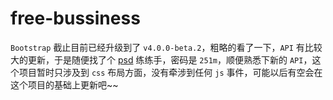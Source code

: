 free-bussiness
===

`Bootstrap` 截止目前已经升级到了 `v4.0.0-beta.2`，粗略的看了一下，`API` 有比较大的更新，于是随便找了个 [psd](https://pan.baidu.com/s/1nvpAa4T) 练练手，密码是 `251m`，顺便熟悉下新的 `API`，这个项目暂时只涉及到 `css` 布局方面，没有牵涉到任何 `js` 事件，可能以后有空会在这个项目的基础上更新吧~~